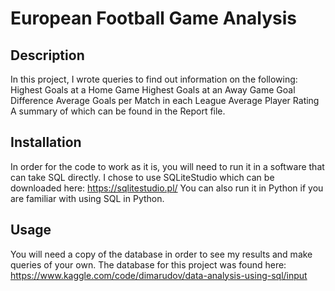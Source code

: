 # European Football Game Analysis

## Description

In this project, I wrote queries to find out information on the following:
Highest Goals at a Home Game
Highest Goals at an Away Game
Goal Difference
Average Goals per Match in each League
Average Player Rating
A summary of which can be found in the Report file.

## Installation

In order for the code to work as it is, you will need to run it in a software that can take SQL directly. I chose to use SQLiteStudio which can be downloaded here: https://sqlitestudio.pl/
You can also run it in Python if you are familiar with using SQL in Python.

## Usage
You will need a copy of the database in order to see my results and make queries of your own. The database for this project was found here: https://www.kaggle.com/code/dimarudov/data-analysis-using-sql/input
